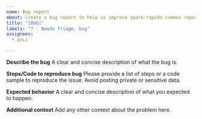 ```yaml
---
name: Bug report
about: Create a bug report to help us improve spark-rapids-common repository
title: "[BUG]"
labels: "? - Needs Triage, bug"
assignees:
  - pxLi

---
```


**Describe the bug**
A clear and concise description of what the bug is.

**Steps/Code to reproduce bug**
Please provide a list of steps or a code sample to reproduce the issue.
Avoid posting private or sensitive data.

**Expected behavior**
A clear and concise description of what you expected to happen.

**Additional context**
Add any other context about the problem here.
